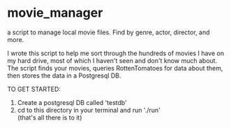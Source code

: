 movie_manager
=============

a script to manage local movie files. Find by genre, actor, director, and more. 

I wrote this script to help me sort through the hundreds of movies I have on my hard drive, most of which I haven't seen and don't know much about. The script finds your movies, queries RottenTomatoes for data about them, then stores the data in a Postgresql DB. 

TO GET STARTED: 
1) Create a postgresql DB called 'testdb'
2) cd to this directory in your terminal and run './run'  
(that's all there is to it)
